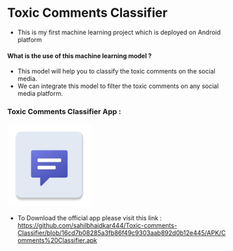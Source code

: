 # Toxic Comments Classifier

- This is my first machine learning project which is deployed on Android platform

#### What is the use of this machine learning model ?
- This model will help you to classify the toxic comments on the social media.
- We can integrate this model to filter the toxic comments on any social media platform.

### Toxic Comments Classifier App :
<img title="Toxic Comments Classifier" alt="App Icon" src="icons/ic_launcher.png">

- To Download the official app please visit this link :
https://github.com/sahilbhaidkar444/Toxic-comments-Classifier/blob/16cd7b08285a3fb86f49c9303aab892d0b12e445/APK/Comments%20Classifier.apk

